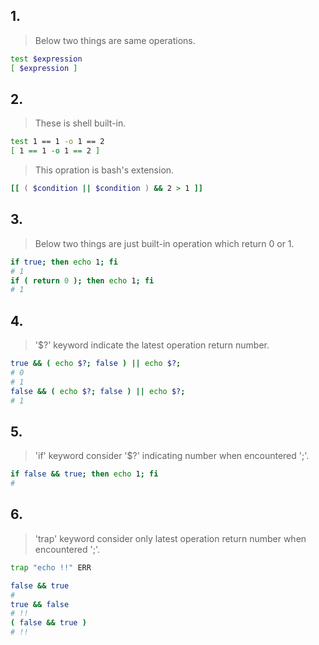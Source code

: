 ## 1.
> Below two things are same operations.
```bash
test $expression
[ $expression ]
```

## 2.
> These is shell built-in.
```bash
test 1 == 1 -o 1 == 2
[ 1 == 1 -o 1 == 2 ]
```
> This opration is bash's extension.
```bash
[[ ( $condition || $condition ) && 2 > 1 ]]
```

## 3.
> Below two things are just built-in operation which return 0 or 1.
```bash
if true; then echo 1; fi
# 1
if ( return 0 ); then echo 1; fi
# 1
```

## 4.
> '$?' keyword indicate the latest operation return number.
```bash
true && ( echo $?; false ) || echo $?;
# 0
# 1
false && ( echo $?; false ) || echo $?;
# 1
```

## 5.
> 'if' keyword consider '$?' indicating number when encountered ';'.
```bash
if false && true; then echo 1; fi
#
```

## 6. 
> 'trap' keyword consider only latest operation return number
> when encountered ';'.
```bash
trap "echo !!" ERR
```
```bash
false && true
#
true && false
# !!
( false && true )
# !!
```